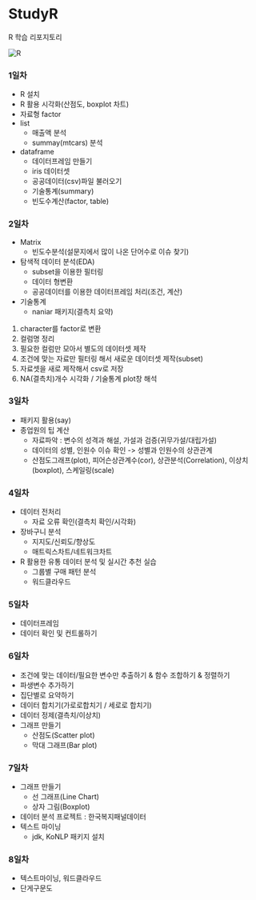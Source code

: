 # StudyR
R 학습 리포지토리

![R](https://download.logo.wine/logo/R_(programming_language)/R_(programming_language)-Logo.wine.png)

### 1일차
- R 설치
- R 활용 시각화(산점도, boxplot 차트)
- 자료형 factor
- list
   - 매출액 분석
   - summay(mtcars) 분석
- dataframe
   - 데이터프레임 만들기
   - iris 데이터셋
   - 공공데이터(csv)파일 불러오기
   - 기술통계(summary)
   - 빈도수계산(factor, table)

### 2일차
- Matrix
  - 빈도수분석(설문지에서 많이 나온 단어수로 이슈 찾기)
- 탐색적 데이터 분석(EDA)
  - subset을 이용한 필터링
  - 데이터 형변환
  - 공공데이터를 이용한 데이터프레임 처리(조건, 계산)
- 기술통계
  - naniar 패키지(결측치 요약)

 1. character를 factor로 변환
 2. 컬럼명 정리
 3. 필요한 컬럼만 모아서 별도의 데이터셋 제작
 4. 조건에 맞는 자료만 필터링 해서 새로운 데이터셋 제작(subset)
 5. 자료셋을 새로 제작해서 csv로 저장
 6. NA(결측치)개수 시각화 / 기술통계 plot창 해석

### 3일차
- 패키지 활용(say)
- 종업원의 팁 계산
   - 자료파악 : 변수의 성격과 해설, 가설과 검증(귀무가설/대립가설)
   - 데이터의 성별, 인원수 이슈 확인 -> 성별과 인원수의 상관관계
   - 산점도그래프(plot), 피어슨상관계수(cor), 상관분석(Correlation), 이상치(boxplot), 스케일링(scale)
   
### 4일차
- 데이터 전처리
   - 자료 오류 확인(결측치 확인/시각화)
- 장바구니 분석
   - 지지도/신뢰도/향상도
   - 매트릭스차트/네트워크차트
- R 활용한 유통 데이터 분석 및 실시간 추천 실습
   - 그룹별 구매 패턴 분석
   - 워드클라우드
   
### 5일차
- 데이터프레임
- 데이터 확인 및 컨트롤하기

### 6일차
- 조건에 맞는 데이터/필요한 변수만 추출하기 & 함수 조합하기 & 정렬하기
- 파생변수 추가하기
- 집단별로 요약하기
- 데이터 합치기(가로로합치기 / 세로로 합치기)
- 데이터 정제(결측치/이상치)
- 그래프 만들기
  - 산점도(Scatter plot)
  - 막대 그래프(Bar plot)
  
### 7일차
- 그래프 만들기
  - 선 그래프(Line Chart)
  - 상자 그림(Boxplot)
- 데이터 분석 프로젝트 : 한국복지패널데이터
- 텍스트 마이닝
  - jdk, KoNLP 패키지 설치
  
### 8일차
- 텍스트마이닝, 워드클라우드
- 단게구문도